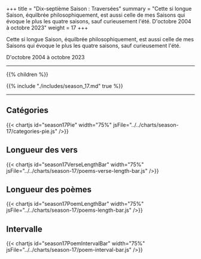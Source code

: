 +++
title = "Dix-septième Saison : Traversées"
summary = "Cette si longue Saison, équilbrée philosophiquement, est aussi celle de mes Saisons qui évoque le plus les quatre saisons, sauf curieusement l'été. D'octobre 2004 à octobre 2023"
weight = 17
+++

Cette si longue Saison, équilbrée philosophiquement, est aussi celle de mes Saisons qui évoque le plus les quatre saisons, sauf curieusement l'été.

D'octobre 2004 à octobre 2023

---
{{% children  %}}

{{% include "./includes/season_17.md" true %}}

---
## Catégories
{{< chartjs id="season17Pie" width="75%" jsFile="../../charts/season-17/categories-pie.js" />}}
## Longueur des vers
{{< chartjs id="season17VerseLengthBar" width="75%" jsFile="../../charts/season-17/poems-verse-length-bar.js" />}}
## Longueur des poèmes
{{< chartjs id="season17PoemLengthBar" width="75%" jsFile="../../charts/season-17/poems-length-bar.js" />}}
## Intervalle
{{< chartjs id="season17PoemIntervalBar" width="75%" jsFile="../../charts/season-17/poem-interval-bar.js" />}}

